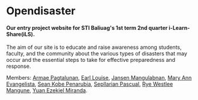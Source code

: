 # Opendisaster

#### Our entry project website for STI Baliuag's 1st term 2nd quarter i-Learn-Share(iLS).

The aim of our site is to educate and raise awareness among students, faculty, and the community about the various types of disasters that may occur and the essential steps to take for effective preparedness and response.

Members:
[Armae Pagtalunan](https://www.facebook.com/armae.pagtalunan.9),
[Earl Louise](https://www.facebook.com/Vinsmokesanji1937),
[Jansen Mangulabnan](https://www.facebook.com/jansen.mangulabnan.9),
[Mary Ann Evangelista](https://www.facebook.com/maryann.evangelista.9887),
[Sean Kobe Penarubia](https://www.facebook.com/seankobe.penarubia),
[Sepllarian Pascual](https://www.facebook.com/profile.php?id=100091130383037),
[Rye Westlee Mangune](https://www.facebook.com/rye.westlee.1?mibextid=2JQ9oc),
[Yuan Ezekiel Miranda](https://www.facebook.com/yuanezekielamirandaa).

